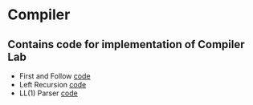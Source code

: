 # Compiler
## Contains code for implementation of Compiler Lab 
- First and Follow [code](FirstNFollow/firstnfollow.py)
- Left Recursion [code](LeftRecursion/leftRecursion.py)
- LL(1) Parser [code](LL1/ll1.py) 
